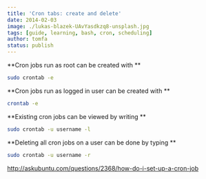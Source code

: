 ```yaml
---
title: 'Cron tabs: create and delete'
date: 2014-02-03
image: ./lukas-blazek-UAvYasdkzq8-unsplash.jpg
tags: [guide, learning, bash, cron, scheduling]
author: tomfa
status: publish
---
```


**Cron jobs run as root can be created with **

```bash
sudo crontab -e
```

**Cron jobs run as logged in user can be created with **

```bash
crontab -e
```

**Existing cron jobs can be viewed by writing **

```bash
sudo crontab -u username -l
```

**Deleting all cron jobs on a user can be done by typing **

```bash
sudo crontab -u username -r
```

http://askubuntu.com/questions/2368/how-do-i-set-up-a-cron-job
